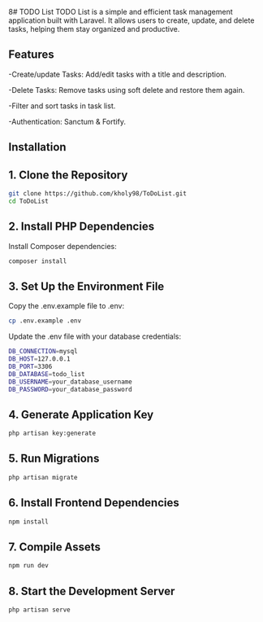 8# TODO List
TODO List is a simple and efficient task management application built with Laravel. It allows users to create, update, and delete tasks, helping them stay organized and productive.


## Features

-Create/update Tasks: Add/edit tasks with a title and description.

-Delete Tasks: Remove tasks using soft delete and restore them again.

-Filter and sort tasks in task list.

-Authentication: Sanctum & Fortify.



## Installation

## 1. Clone the Repository

```bash
git clone https://github.com/kholy98/ToDoList.git
cd ToDoList
```

## 2. Install PHP Dependencies

Install Composer dependencies:
```bash
composer install
```


## 3. Set Up the Environment File

Copy the .env.example file to .env:

```bash
cp .env.example .env
```

Update the .env file with your database credentials:
```bash
DB_CONNECTION=mysql
DB_HOST=127.0.0.1
DB_PORT=3306
DB_DATABASE=todo_list
DB_USERNAME=your_database_username
DB_PASSWORD=your_database_password
```


## 4. Generate Application Key

```bash
php artisan key:generate
```


## 5. Run Migrations

```bash
php artisan migrate
```


## 6. Install Frontend Dependencies

```bash
npm install
```


## 7. Compile Assets

```bash
npm run dev
```


## 8. Start the Development Server

```bash
php artisan serve
```






